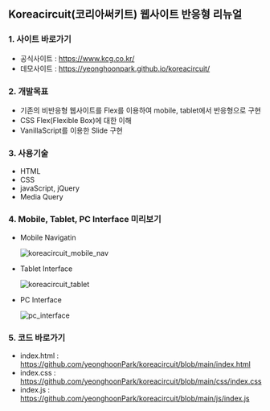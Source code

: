 ## Koreacircuit(코리아써키트) 웹사이트 반응형 리뉴얼

### 1. 사이트 바로가기

- 공식사이트 : <a href="https://www.kcg.co.kr/" target="_blank">https://www.kcg.co.kr/</a>
- 데모사이트 : <a href="https://yeonghoonpark.github.io/koreacircuit/" target="_blank">https://yeonghoonpark.github.io/koreacircuit/</a>

### 2. 개발목표

- 기존의 비반응형 웹사이트를 Flex를 이용하여 mobile, tablet에서 반응형으로 구현
- CSS Flex(Flexible Box)에 대한 이해
- VanillaScript를 이용한 Slide 구현

### 3. 사용기술

- HTML
- CSS
- javaScript, jQuery
- Media Query

### 4. Mobile, Tablet, PC Interface 미리보기

- Mobile Navigatin

  ![koreacircuit_mobile_nav](https://user-images.githubusercontent.com/95198410/171379215-be088ef4-16b7-4224-826e-67e61c345d82.jpg)

- Tablet Interface

  ![koreacircuit_tablet](https://user-images.githubusercontent.com/95198410/171379284-70964003-384d-49c8-9c68-d320a9efd6e7.jpg)

- PC Interface
  
  ![pc_interface](https://user-images.githubusercontent.com/95198410/171403078-b701ae56-b7a7-42cb-8f35-45429744e24b.png)

### 5. 코드 바로가기

- index.html : https://github.com/yeonghoonPark/koreacircuit/blob/main/index.html
- index.css : https://github.com/yeonghoonPark/koreacircuit/blob/main/css/index.css
- index.js : https://github.com/yeonghoonPark/koreacircuit/blob/main/js/index.js
